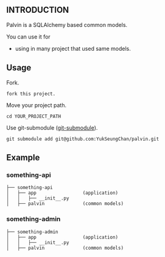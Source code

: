 ## INTRODUCTION

Palvin is a SQLAlchemy based common models. 

You can use it for

- using in many project that used same models.

## Usage

Fork.

    fork this project.

Move your project path.

    cd YOUR_PROJECT_PATH

Use git-submodule ([git-submodule](http://git-scm.com/docs/git-submodule)).

    git submodule add git@github.com:YukSeungChan/palvin.git


## Example

### something-api
    ├── something-api
    │   ├── app                 (application)
    │   │   ├── __init__.py     
    │   ├── palvin              (common models)

### something-admin
    ├── something-admin
    │   ├── app                 (application)
    │   │   ├── __init__.py     
    │   ├── palvin              (common models)
